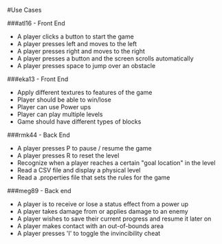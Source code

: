 #Use Cases

###atl16 - Front End
* A player clicks a button to start the game
* A player presses left and moves to the left
* A player presses right and moves to the right
* A player presses a button and the screen scrolls automatically
* A player presses space to jump over an obstacle


###eka13 - Front End
* Apply different textures to features of the game
* Player should be able to win/lose
* Player can use Power ups
* Player can play multiple levels
* Game should have different types of blocks



###rmk44 - Back End
* A player presses P to pause / resume the game
* A player presses R to reset the level
* Recognize when a player reaches a certain "goal location" in the level
* Read a CSV file and display a physical level
* Read a .properties file that sets the rules for the game

###meg89 - Back end
* A player is to receive or lose a status effect from a power up
* A player takes damage from or applies damage to an enemy
* A player wishes to save their current progress and resume it later on
* A player makes contact with an out-of-bounds area
* A player presses 'I' to toggle the invincibility cheat